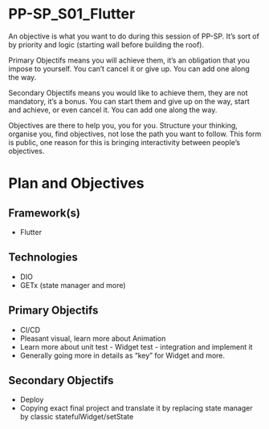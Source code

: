 # PP-SP_S01_Flutter

An objective is what you want to do during this session of PP-SP. It’s sort of by priority and logic (starting wall before building the roof).

Primary Objectifs means you will achieve them, it’s an obligation that you impose to yourself. You can’t cancel it or give up. You can add one along the way.

Secondary Objectifs means you would like to achieve them, they are not mandatory, it’s a bonus. You can start them and give up on the way, start and achieve, or even cancel it. You can add one along the way.

Objectives are there to help you, you for you. Structure your thinking, organise you, find objectives, not lose the path you want to follow. This form is public, one reason for this is bringing interactivity between people’s objectives.

# Plan and Objectives

## Framework(s)
- Flutter

## Technologies
- DIO
- GETx (state manager and more)

## Primary Objectifs
- CI/CD
- Pleasant visual, learn more about Animation
- Learn more about unit test - Widget test - integration and implement it
- Generally going more in details as “key” for Widget and more.

## Secondary Objectifs
- Deploy
- Copying exact final project and translate it by replacing state manager by classic statefulWidget/setState
